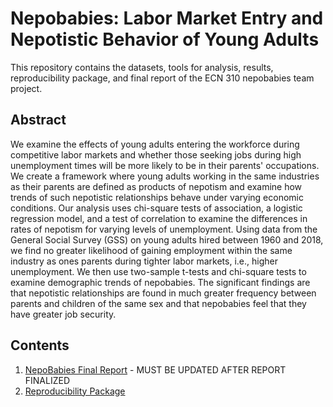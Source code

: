 # Nepobabies: Labor Market Entry and Nepotistic Behavior of Young Adults

This repository contains the datasets, tools for analysis, results, reproducibility package, and final report of the ECN 310 nepobabies team project.

## Abstract
We examine the effects of young adults entering the workforce during competitive labor markets and whether those seeking jobs during high unemployment times will be more likely to be in their parents' occupations. We create a framework where young adults working in the same industries as their parents are defined as products of nepotism and examine how trends of such nepotistic relationships behave under varying economic conditions. Our analysis uses chi-square tests of association, a logistic regression model, and a test of correlation to examine the differences in rates of nepotism for varying levels of unemployment. Using data from the General Social Survey (GSS) on young adults hired between 1960 and 2018, we find no greater likelihood of gaining employment within the same industry as ones parents during tighter labor markets, i.e., higher unemployment. We then use two-sample t-tests and chi-square tests to examine demographic trends of nepobabies. The significant findings are that nepotistic relationships are found in much greater frequency between parents and children of the same sex and that nepobabies feel that they have greater job security.

## Contents
1. [NepoBabies Final Report](https://github.com/ecn310/course-project-nepobabies/blob/a468175a959019b3ea12d4266611efbba23880b8/NepoBabies_Final_Report.pdf) - MUST BE UPDATED AFTER REPORT FINALIZED
2. [Reproducibility Package](https://github.com/ecn310/course-project-nepobabies/blob/main/Final%20Report/ReproducibilityPackage.md)
